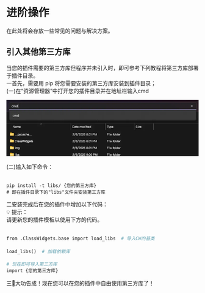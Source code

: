 # 进阶操作

在此处将会存放一些常见的问题与解决方案。  
## 引入其他第三方库  

当您的插件需要的第三方库但程序并未引入时，即可参考下列教程将第三方库部署于插件目录。  
一首先，需要用 pip 将您需要安装的第三方库安装到插件目录；  
(一)在“资源管理器”中打开您的插件目录并在地址栏输入cmd  

![image.png](./3.png)

(二)输入如下命令：  

```

pip install -t libs/ {您的第三方库}  
# 即在插件目录下的"libs"文件夹安装第三方库  

```

二安装完成后在您的插件中增加以下代码：  
💡 提示：  
请更新您的插件模板以使用下方的代码。  

```python

from .ClassWidgets.base import load_libs  # 导入CW的基类  

load_libs()  # 加载依赖库  

# 现在即可导入第三方库  
import {您的第三方库}  

```

三🎉大功告成！现在您可以在您的插件中自由使用第三方库了！